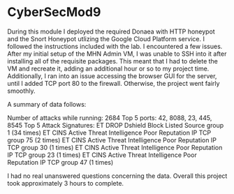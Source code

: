 # CyberSecMod9

During this module I deployed the required Donaea with HTTP honeypot and the Snort Honeypot utlizing the Google Cloud Platform service. I followed the instructions included with the lab.
I encountered a few issues. After my initial setup of the MHN Admin VM, I was unable to SSH into it after installing all of the requisite packages. This meant that I had to delete the VM and recreate it, adding an additional hour or so to my project time. Additionally, I ran into an issue accessing the browser GUI for the server, until I added TCP port 80 to the firewall. Otherwise, the project went fairly smoothly.

A summary of data follows:

Number of attacks while running: 2684
Top 5 ports: 42, 8088, 23, 445, 8545
Top 5 Attack Signatures: ET DROP Dshield Block Listed Source group 1 (34 times)
                         ET CINS Active Threat Intelligence Poor Reputation IP TCP group 75 (2 times)
                         ET CINS Active Threat Intelligence Poor Reputation IP TCP group 30 (1 times)
                         ET CINS Active Threat Intelligence Poor Reputation IP TCP group 23 (1 times)
                         ET CINS Active Threat Intelligence Poor Reputation IP TCP group 47 (1 times)
                         
I had no real unanswered questions concerning the data. Overall this project took approximately 3 hours to complete.

